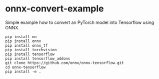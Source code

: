 # onnx-convert-example

Simple example how to convert an PyTorch model into Tensorflow using ONNX.

```
pip install nn
pip install onnx
pip install onnx_tf
pip install torchvision
pip install tensorflow
pip install tensorflow_addons
git clone https://github.com/onnx/onnx-tensorflow.git
cd onnx-tensorflow
pip install -e .
```
